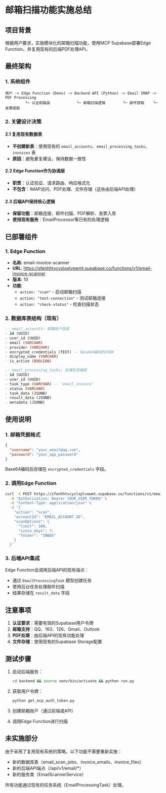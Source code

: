 # 邮箱扫描功能实施总结

## 项目背景
根据用户要求，实施模块化的邮箱扫描功能，使用MCP Supabase部署Edge Function，并复用现有的后端PDF处理API。

## 最终架构

### 1. 系统组件
```
用户 -> Edge Function (Deno) -> Backend API (Python) -> Email IMAP -> PDF Processing
         └─ 认证和路由            └─ 邮箱扫描逻辑        └─ 邮件获取    └─ 发票提取
```

### 2. 关键设计决策

#### 2.1 复用现有数据表
- **不创建新表**：使用现有的 `email_accounts`、`email_processing_tasks`、`invoices` 表
- **原因**：避免重复建设，保持数据一致性

#### 2.2 Edge Function作为协调层
- **职责**：认证验证、请求路由、响应格式化
- **不包含**：IMAP访问、PDF处理、文件存储（这些由后端API处理）

#### 2.3 后端API保持核心逻辑
- **保留功能**：邮箱连接、邮件扫描、PDF解析、发票入库
- **使用现有服务**：EmailProcessor等已有的处理逻辑

## 已部署组件

### 1. Edge Function
- **名称**: email-invoice-scanner
- **URL**: https://sfenhhtvcyslxplvewmt.supabase.co/functions/v1/email-invoice-scanner
- **版本**: 10
- **功能**:
  - `action: "scan"` - 启动邮箱扫描
  - `action: "test-connection"` - 测试邮箱连接
  - `action: "check-status"` - 检查扫描状态

### 2. 数据库表结构（现有）
```sql
-- email_accounts: 邮箱账户信息
- id (UUID)
- user_id (UUID)
- email (VARCHAR)
- provider (VARCHAR)
- encrypted_credentials (TEXT) -- Base64编码的JSON
- display_name (VARCHAR)
- is_active (BOOLEAN)

-- email_processing_tasks: 处理任务跟踪
- id (UUID)
- user_id (UUID)
- task_type (VARCHAR) -- 'email_invoice'
- status (VARCHAR)
- task_data (JSONB)
- result_data (JSONB)
- metadata (JSONB)
```

## 使用说明

### 1. 邮箱凭据格式
```json
{
  "username": "your_email@qq.com",
  "password": "your_app_password"
}
```
Base64编码后存储在 `encrypted_credentials` 字段。

### 2. 调用Edge Function
```bash
curl -X POST https://sfenhhtvcyslxplvewmt.supabase.co/functions/v1/email-invoice-scanner \
  -H "Authorization: Bearer YOUR_USER_TOKEN" \
  -H "Content-Type: application/json" \
  -d '{
    "action": "scan",
    "accountId": "EMAIL_ACCOUNT_ID",
    "scanOptions": {
      "limit": 100,
      "since_days": 7,
      "folder": "INBOX"
    }
  }'
```

### 3. 后端API集成
Edge Function会调用后端API的现有端点：
- 通过 `EmailProcessingTask` 模型创建任务
- 使用后台任务处理邮件扫描
- 结果存储在 `result_data` 字段

## 注意事项

1. **认证要求**：需要有效的Supabase用户令牌
2. **邮箱支持**：QQ、163、126、Gmail、Outlook
3. **PDF处理**：由后端API的现有功能处理
4. **文件存储**：使用现有的Supabase Storage配置

## 测试步骤

1. 启动后端服务：
   ```bash
   cd backend && source venv/bin/activate && python run.py
   ```

2. 获取用户令牌：
   ```bash
   python get_mcp_auth_token.py
   ```

3. 创建邮箱账户（通过前端或API）

4. 调用Edge Function进行扫描

## 未实施部分

由于采用了复用现有系统的策略，以下功能不需要重新实施：
- 新的数据库表（email_scan_jobs、invoice_emails、invoice_files）
- 新的后端API端点（/api/v1/email/*）
- 新的服务类（EmailScannerService）

所有功能通过现有的任务系统（EmailProcessingTask）处理。